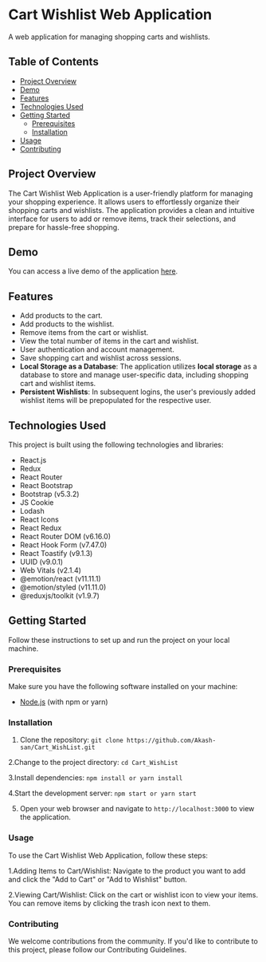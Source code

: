 # Cart Wishlist Web Application

A web application for managing shopping carts and wishlists.

## Table of Contents

- [Project Overview](#project-overview)
- [Demo](#demo)
- [Features](#features)
- [Technologies Used](#technologies-used)
- [Getting Started](#getting-started)
  - [Prerequisites](#prerequisites)
  - [Installation](#installation)
- [Usage](#usage)
- [Contributing](#contributing)

## Project Overview

The Cart Wishlist Web Application is a user-friendly platform for managing your shopping experience. It allows users to effortlessly organize their shopping carts and wishlists. The application provides a clean and intuitive interface for users to add or remove items, track their selections, and prepare for hassle-free shopping.

## Demo

You can access a live demo of the application [here](https://cart-wishlist.onrender.com).


## Features

- Add products to the cart.
- Add products to the wishlist.
- Remove items from the cart or wishlist.
- View the total number of items in the cart and wishlist.
- User authentication and account management.
- Save shopping cart and wishlist across sessions.
- **Local Storage as a Database**: The application utilizes **local storage** as a database to store and manage user-specific data, including shopping cart and wishlist items.
- **Persistent Wishlists**: In subsequent logins, the user's previously added wishlist items will be prepopulated for the respective user.

## Technologies Used

This project is built using the following technologies and libraries:

- React.js
- Redux
- React Router
- React Bootstrap
- Bootstrap (v5.3.2)
- JS Cookie
- Lodash
- React Icons
- React Redux
- React Router DOM (v6.16.0)
- React Hook Form (v7.47.0)
- React Toastify (v9.1.3)
- UUID (v9.0.1)
- Web Vitals (v2.1.4)
- @emotion/react (v11.11.1)
- @emotion/styled (v11.11.0)
- @reduxjs/toolkit (v1.9.7)

## Getting Started

Follow these instructions to set up and run the project on your local machine.

### Prerequisites

Make sure you have the following software installed on your machine:

- [Node.js](https://nodejs.org/) (with npm or yarn)

### Installation

1. Clone the repository:
```git clone https://github.com/Akash-san/Cart_WishList.git```

2.Change to the project directory:
```cd Cart_WishList```

3.Install dependencies:
```npm install or yarn install```

4.Start the development server:
``` npm start or yarn start ```

5. Open your web browser and navigate to `http://localhost:3000` to view the application.

### Usage
To use the Cart Wishlist Web Application, follow these steps:

1.Adding Items to Cart/Wishlist: Navigate to the product you want to add and click the "Add to Cart" or "Add to Wishlist" button.

2.Viewing Cart/Wishlist: Click on the cart or wishlist icon to view your items. You can remove items by clicking the trash icon next to them.

### Contributing
We welcome contributions from the community. If you'd like to contribute to this project, please follow our Contributing Guidelines.

